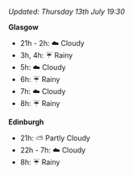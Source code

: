 *Updated: Thursday 13th July 19:30*

**Glasgow**

* 21h - 2h: :cloud: Cloudy
* 3h, 4h: :umbrella: Rainy
* 5h: :cloud: Cloudy
* 6h: :umbrella: Rainy
* 7h: :cloud: Cloudy
* 8h: :umbrella: Rainy

**Edinburgh**

* 21h: :partly_sunny: Partly Cloudy
* 22h - 7h: :cloud: Cloudy
* 8h: :umbrella: Rainy

